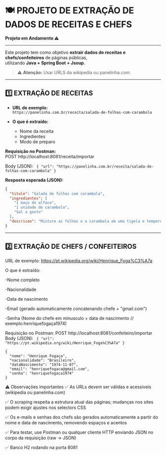# 🍽️ PROJETO DE EXTRAÇÃO DE DADOS DE RECEITAS E CHEFS 
**Projeto em Andamento ⚠️**

----------------------------

Este projeto tem como objetivo **extrair dados de receitas e chefs/confeiteiros** de páginas públicas,  
utilizando **Java + Spring Boot + Jsoup**.  

> ⚠️ **Atenção:** Usar URLS da wikipedia ou panelinha.com. 

--------------------------

## 1️⃣ EXTRAÇÃO DE RECEITAS

- **URL de exemplo:**  
  `https://panelinha.com.br/receita/salada-de-folhas-com-carambola`  

- **O que é extraído:**  
  - Nome da receita  
  - Ingredientes  
  - Modo de preparo  


**Requisição no Postman:**  
POST http://localhost:8081/receita/importar


Body (JSON):
``
{
   "url": "https://panelinha.com.br/receita/salada-de-folhas-com-carambola"
}``

**Resposta esperada (JSON):**
```json
{
  "titulo": "Salada de folhas com carambola",
  "ingredientes": [
    "1 maço de alface",
    "1 unidade de carambola",
    "Sal a gosto"
  ],
  "descricao": "Misture as folhas e a carambola em uma tigela e tempere com sal."
}
````

-----------------------------------------------------------------

## 2️⃣ EXTRAÇÃO DE CHEFS / CONFEITEIROS
URL de exemplo:
https://pt.wikipedia.org/wiki/Henrique_Foga%C3%A7a

O que é extraído:

-Nome completo

-Nacionalidade

-Data de nascimento

-Email (gerado automaticamente concatenando chefe + "gmail.com")

-Senha (Nome do chefe em minusculo + data de nascimento // exemplo:henriquefogaça1974)

Requisição no Postman:
POST http://localhost:8081/confeiteiro/importar
Body (JSON):
``
{
  "url": "https://pt.wikipedia.org/wiki/Henrique_Foga%C3%A7a"
}``
````
{
  "nome": "Henrique Fogaça",
  "nacionalidade": "Brasileiro",
  "dataNascimento": "1974-11-07",
  "email": "henriquefogaca@gmail.com",
  "senha": "henriquefogaca1974"
}
````
⚠️ Observações importantes
✅ As URLs devem ser válidas e acessíveis (wikipedia ou panelinha.com)

✅ O scraping respeita a estrutura atual das páginas; mudanças nos sites podem exigir ajustes nos selectors CSS

✅ Os e-mails e senhas dos chefs são gerados automaticamente a partir do nome e data de nascimento, removendo espaços e acentos

✅ Para testar, use Postman ou qualquer cliente HTTP enviando JSON no corpo da requisição (raw → JSON)

✅ Banco H2 rodando na porta 8081
